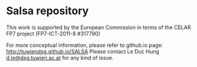 Salsa repository
================

This work is supported by the European Commission in terms of the CELAR FP7 project (FP7-ICT-2011-8 #317790)

For more conceptual information, please refer to github.io page: http://tuwiendsg.github.io/SALSA
Please contact Le Duc Hung d.le@dsg.tuwien.ac.at for any kind of issue.

